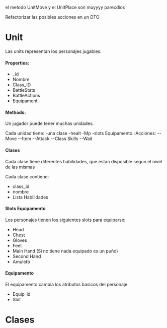 el metodo UnitMove y el UnitPlace son muyyyy parecdios 

Refactorizar las posibles acciones en un DTO

# Unit

Las units representan los personajes jugables.

#### Properties:
* _id
* Nombre
* Class_ID
* BattleStats
* BattleActions
* Equipament
  
#### Methods:

Un jugador puede tener muchas unidades.

Cada unidad tiene:
-una clase 
-healt
-Mp
-slots Equipamento
-Acciones:
--Move
--Item
--Attack
--Class Skills
--Wait


#### Clases

Cada clase tiene diferentes habilidades, que estan disposible segun el nivel de las mismas

Cada clase contiene:
* class_id
* nombre
* Lista Habilidades

#### Slots Equipamento

Los personajes tienen los siguientes slots para equiparse:
* Head
* Chest
* Gloves
* Feet
* Main Hand (Si no tiene nada equipado es un puño)
* Second Hand
* Amuletb

#### Equipamento

El equipamento cambia los atributos basicos del personaje.

* Equip_id
* Slot



# Clases


